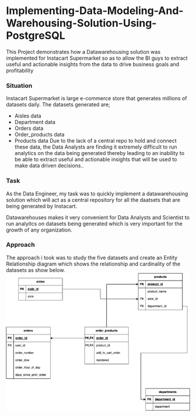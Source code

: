 # Implementing-Data-Modeling-And-Warehousing-Solution-Using-PostgreSQL
This Project demonstrates how a Datawarehousing solution was implemented for Instacart Supermarket so as to allow the BI guys to extract useful and actionable insights from the data to drive business goals and profitability

### Situation
Instacart Supermarket is large e-commerce store that generates millions of datasets daily. 
The datasets generated are;
*  Aisles data
*  Department data
*  Orders data
*  Order_products data
*  Products data
Due to the lack of a central repo to hold and connect these data, the Data Analysts are finding it extremely difficult to run analytics on the data being generated thereby leading to an inability to be able to extract useful and actionable insights that will be used to make data driven decisions..

### Task
As the Data Engineer, my task was to quickly implement a datawarehousing solution which will act as a central repository for all the daatsets that are being generated by Instacart.

Datawarehouses makes it very convenient for Data Analysts and Scientist to run analyitcs on datasets being generated which is very important for the growth of any organization.

### Approach
The approach i took was to study the five datasets and create an Entity Relationship diagram which shows the relationship and cardinality of the datasets as show below.   
![](https://github.com/jaykay04/Implementing-Data-Modeling-And-Warehousing-Solution-Using-PostgreSQL/blob/main/images/ecom_data_model.png)
